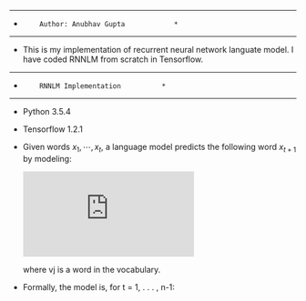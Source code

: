 ********************************************
*         Author: Anubhav Gupta            *
********************************************

  - This is my implementation of recurrent neural network languate model.
    I have coded RNNLM from scratch in Tensorflow.

*****************************************
*         RNNLM Implementation          *
*****************************************

  - Python 3.5.4
  - Tensorflow 1.2.1
  
  - Given words $x_1,\cdots , x_t$, a language model predicts the following
    word $x_{t+1}$ by modeling:
	
	![](https://latex.codecogs.com/gif.latex?P%28x_%7Bt&plus;1%7D%20%3D%20v_j%20%7C%20x_t%2C%5Ccdots%20%2C%20x_1%29)

	where vj is a word in the vocabulary.
  
  - Formally, the model is, for t = 1, . . . , n-1:
  
	
